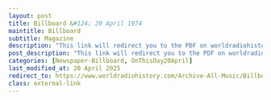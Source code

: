 ```yaml
---
layout: post
title: Billboard &#124; 20 April 1974
maintitle: Billboard
subtitle: Magazine
description: "This link will redirect you to the PDF on worldradiohistory.com page 47 of the PDF bottom Left article shows Stax Signs Ms. Zavaroni, 10 -Yr. Old, TV Discovery."
post_description: "This link will redirect you to the PDF on worldradiohistory.com page 47 of the PDF bottom Left article shows Stax Signs Ms. Zavaroni, 10 -Yr. Old, TV Discovery."
categories: [Newspaper-Billboard, OnThisDay20April]
last_modified_at: 20 April 2025
redirect_to: https://www.worldradiohistory.com/Archive-All-Music/Billboard/70s/1974/Billboard%201974-04-20.pdf#page=47
class: external-link
---
```



